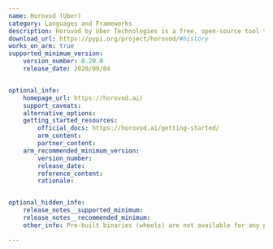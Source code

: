 ```yaml
---
name: Horovod (Uber)
category: Languages and Frameworks
description: Horovod by Uber Technologies is a free, open-source tool that speeds up and scales deep learning training by using multiple GPUs and computers.
download_url: https://pypi.org/project/horovod/#history
works_on_arm: true
supported_minimum_version:
    version_number: 0.20.0
    release_date: 2020/09/04


optional_info:
    homepage_url: https://horovod.ai/
    support_caveats:
    alternative_options:
    getting_started_resources:
        official_docs: https://horovod.ai/getting-started/
        arm_content:
        partner_content:
    arm_recommended_minimum_version:
        version_number:
        release_date:
        reference_content:
        rationale:


optional_hidden_info:
    release_notes__supported_minimum:
    release_notes__recommended_minimum:
    other_info: Pre-built binaries (wheels) are not available for any platform. Installing with "pip3 install horovod" will build the package from the source code. Installation and Testing are done using the released source code tar.

---
```

